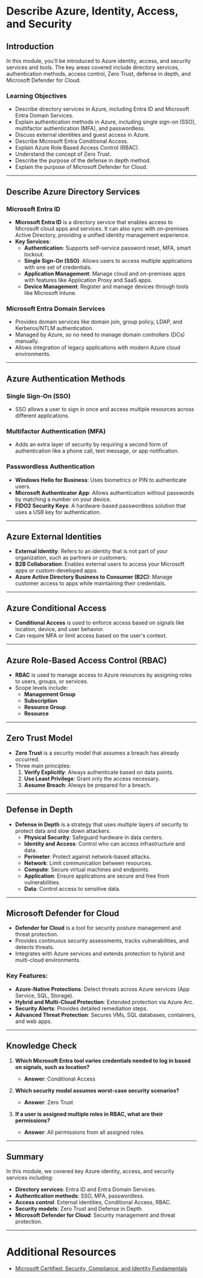 # Describe Azure, Identity, Access, and Security 

## Introduction

In this module, you'll be introduced to Azure identity, access, and security services and tools. The key areas covered include directory services, authentication methods, access control, Zero Trust, defense in depth, and Microsoft Defender for Cloud.

### Learning Objectives

- Describe directory services in Azure, including Entra ID and Microsoft Entra Domain Services.
- Explain authentication methods in Azure, including single sign-on (SSO), multifactor authentication (MFA), and passwordless.
- Discuss external identities and guest access in Azure.
- Describe Microsoft Entra Conditional Access.
- Explain Azure Role Based Access Control (RBAC).
- Understand the concept of Zero Trust.
- Describe the purpose of the defense in depth method.
- Explain the purpose of Microsoft Defender for Cloud.

---

## Describe Azure Directory Services

### Microsoft Entra ID
- **Microsoft Entra ID** is a directory service that enables access to Microsoft cloud apps and services. It can also sync with on-premises Active Directory, providing a unified identity management experience.
- **Key Services**:
  - **Authentication**: Supports self-service password reset, MFA, smart lockout.
  - **Single Sign-On (SSO)**: Allows users to access multiple applications with one set of credentials.
  - **Application Management**: Manage cloud and on-premises apps with features like Application Proxy and SaaS apps.
  - **Device Management**: Register and manage devices through tools like Microsoft Intune.

### Microsoft Entra Domain Services
- Provides domain services like domain join, group policy, LDAP, and Kerberos/NTLM authentication.
- Managed by Azure, so no need to manage domain controllers (DCs) manually.
- Allows integration of legacy applications with modern Azure cloud environments.

---

## Azure Authentication Methods

### Single Sign-On (SSO)
- SSO allows a user to sign in once and access multiple resources across different applications.

### Multifactor Authentication (MFA)
- Adds an extra layer of security by requiring a second form of authentication like a phone call, text message, or app notification.

### Passwordless Authentication
- **Windows Hello for Business**: Uses biometrics or PIN to authenticate users.
- **Microsoft Authenticator App**: Allows authentication without passwords by matching a number on your device.
- **FIDO2 Security Keys**: A hardware-based passwordless solution that uses a USB key for authentication.

---

## Azure External Identities

- **External Identity**: Refers to an identity that is not part of your organization, such as partners or customers.
- **B2B Collaboration**: Enables external users to access your Microsoft apps or custom-developed apps.
- **Azure Active Directory Business to Consumer (B2C)**: Manage customer access to apps while maintaining their credentials.

---


## Azure Conditional Access

- **Conditional Access** is used to enforce access based on signals like location, device, and user behavior.
- Can require MFA or limit access based on the user's context.

---


## Azure Role-Based Access Control (RBAC)

- **RBAC** is used to manage access to Azure resources by assigning roles to users, groups, or services.
- Scope levels include:
  - **Management Group**
  - **Subscription**
  - **Resource Group**
  - **Resource**

---

## Zero Trust Model

- **Zero Trust** is a security model that assumes a breach has already occurred.
- Three main principles:
  1. **Verify Explicitly**: Always authenticate based on data points.
  2. **Use Least Privilege**: Grant only the access necessary.
  3. **Assume Breach**: Always be prepared for a breach.

---


## Defense in Depth

- **Defense in Depth** is a strategy that uses multiple layers of security to protect data and slow down attackers.
  - **Physical Security**: Safeguard hardware in data centers.
  - **Identity and Access**: Control who can access infrastructure and data.
  - **Perimeter**: Protect against network-based attacks.
  - **Network**: Limit communication between resources.
  - **Compute**: Secure virtual machines and endpoints.
  - **Application**: Ensure applications are secure and free from vulnerabilities.
  - **Data**: Control access to sensitive data.

---


## Microsoft Defender for Cloud

- **Defender for Cloud** is a tool for security posture management and threat protection.
- Provides continuous security assessments, tracks vulnerabilities, and detects threats.
- Integrates with Azure services and extends protection to hybrid and multi-cloud environments.

### Key Features:
  - **Azure-Native Protections**: Detect threats across Azure services (App Service, SQL, Storage).
  - **Hybrid and Multi-Cloud Protection**: Extended protection via Azure Arc.
  - **Security Alerts**: Provides detailed remediation steps.
  - **Advanced Threat Protection**: Secures VMs, SQL databases, containers, and web apps.

---


## Knowledge Check

1. **Which Microsoft Entra tool varies credentials needed to log in based on signals, such as location?**
   - **Answer**: Conditional Access

2. **Which security model assumes worst-case security scenarios?**
   - **Answer**: Zero Trust

3. **If a user is assigned multiple roles in RBAC, what are their permissions?**
   - **Answer**: All permissions from all assigned roles.

---


## Summary

In this module, we covered key Azure identity, access, and security services including:
- **Directory services**: Entra ID and Entra Domain Services.
- **Authentication methods**: SSO, MFA, passwordless.
- **Access control**: External identities, Conditional Access, RBAC.
- **Security models**: Zero Trust and Defense in Depth.
- **Microsoft Defender for Cloud**: Security management and threat protection.

---

# Additional Resources

- [Microsoft Certified: Security, Compliance, and Identity Fundamentals](https://learn.microsoft.com/en-us/learn/certifications/security-compliance-and-identity-fundamentals/)
